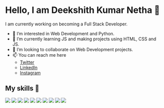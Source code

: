 # Hello, I am Deekshith Kumar Netha 👋

I am currently working on becoming a Full Stack Developer.

- 👀 I’m interested in Web Development and Python.
- 🌱 I’m currently learning JS and making projects using HTML, CSS and JS.
- 💞️ I’m looking to collaborate on Web Development projects.
- 📫 You can reach me here
  - [Twitter](https://twitter.com/deek24vk)
  - [LinkedIn](https://www.linkedin.com/in/deekshith-kumar-netha-bamandla-n-097a93160/)
  - [Instagram](https://www.instagram.com/deekshith.netha/)

## My skills 🚀

![](https://img.shields.io/badge/PYTHON-green?style=for-the-badge)
![](https://img.shields.io/badge/HTML5-E34F26?style=for-the-badge&logo=html5&logoColor=white)
![](https://img.shields.io/badge/JavaScript-F7DF1E?style=for-the-badge&logo=javascript&logoColor=black)
![](https://img.shields.io/badge/Node.js-43853D?style=for-the-badge&logo=node.js&logoColor=white)
![](https://img.shields.io/badge/CSS3-1572B6?style=for-the-badge&logo=css3&logoColor=white)
![](https://img.shields.io/badge/Express.js-404D59?style=for-the-badge)
![](https://img.shields.io/badge/Bootstrap-563D7C?style=for-the-badge&logo=bootstrap&logoColor=white)
![](https://img.shields.io/badge/Netlify-00C7B7?style=for-the-badge&logo=netlify&logoColor=white)
![](https://img.shields.io/badge/MongoDB-4EA94B?style=for-the-badge&logo=mongodb&logoColor=white)
![](https://img.shields.io/badge/Heroku-430098?style=for-the-badge&logo=heroku&logoColor=white)

<!---
bndkn24/bndkn24 is a ✨ special ✨ repository because its `README.md` (this file) appears on your GitHub profile.
You can click the Preview link to take a look at your changes.
--->
